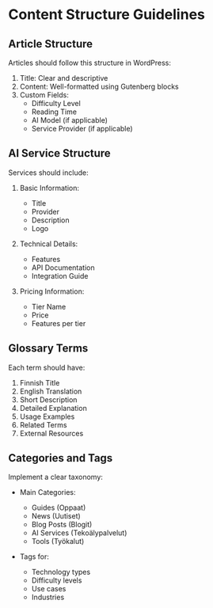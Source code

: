 # Content Structure Guidelines

## Article Structure

Articles should follow this structure in WordPress:

1. Title: Clear and descriptive
2. Content: Well-formatted using Gutenberg blocks
3. Custom Fields:
   - Difficulty Level
   - Reading Time
   - AI Model (if applicable)
   - Service Provider (if applicable)

## AI Service Structure

Services should include:

1. Basic Information:
   - Title
   - Provider
   - Description
   - Logo

2. Technical Details:
   - Features
   - API Documentation
   - Integration Guide

3. Pricing Information:
   - Tier Name
   - Price
   - Features per tier

## Glossary Terms

Each term should have:

1. Finnish Title
2. English Translation
3. Short Description
4. Detailed Explanation
5. Usage Examples
6. Related Terms
7. External Resources

## Categories and Tags

Implement a clear taxonomy:

- Main Categories:
  - Guides (Oppaat)
  - News (Uutiset)
  - Blog Posts (Blogit)
  - AI Services (Tekoälypalvelut)
  - Tools (Työkalut)

- Tags for:
  - Technology types
  - Difficulty levels
  - Use cases
  - Industries